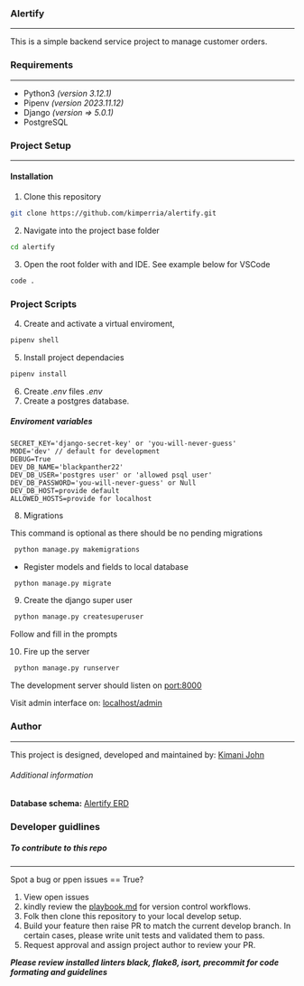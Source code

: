 ### Alertify
---
This is a simple backend service project to manage customer orders.

### Requirements
---
- Python3 *(version 3.12.1)*
- Pipenv *(version 2023.11.12)*
- Django *(version => 5.0.1)*
- PostgreSQL

### Project Setup
---
#### Installation
1. Clone this repository
```bash
git clone https://github.com/kimperria/alertify.git
```
2. Navigate into the project base folder
```bash
cd alertify
```
3. Open the root folder with and IDE. See example below for VSCode
```bash
code .
```

### Project Scripts
4. Create and activate a virtual enviroment,
```bash
pipenv shell
```
5. Install project dependacies
```bash
pipenv install
```
6. Create *.env* files
*.env*
7. Create a postgres database.
##### Enviroment variables
```
SECRET_KEY='django-secret-key' or 'you-will-never-guess'
MODE='dev' // default for development
DEBUG=True
DEV_DB_NAME='blackpanther22'
DEV_DB_USER='postgres user' or 'allowed psql user'
DEV_DB_PASSWORD='you-will-never-guess' or Null
DEV_DB_HOST=provide default
ALLOWED_HOSTS=provide for localhost
```

8. Migrations

This command is optional as there should be no pending migrations
```bash
 python manage.py makemigrations
```

- Register models and fields to local database
```bash
 python manage.py migrate
```

9. Create the django super user
```bash
 python manage.py createsuperuser
```
Follow and fill in the prompts

10. Fire up the server
```bash
 python manage.py runserver
```

The development server should listen on [port:8000](http://localhost:8000)

Visit admin interface on: [localhost/admin](http://localhost:8000/admin)

### Author
---
This project is designed, developed and maintained by: [Kimani John](https://github.com/kimperria)

###### Additional information
**Database schema:** [Alertify ERD](https://drawsql.app/teams/kimperria/diagrams/alertify)

### Developer guidlines
##### To contribute to this repo
---
Spot a bug or ppen issues == True?

1. View open issues
2. kindly review the [playbook.md](playbook.md) for version control workflows.
3. Folk then clone this repository to your local develop setup.
4. Build your feature then raise PR to match the current develop branch.
    In certain cases, please write unit tests and validated them to pass.
5. Request approval and assign project author to review your PR.

**_Please review installed linters black, flake8, isort, precommit for code formating and guidelines_**